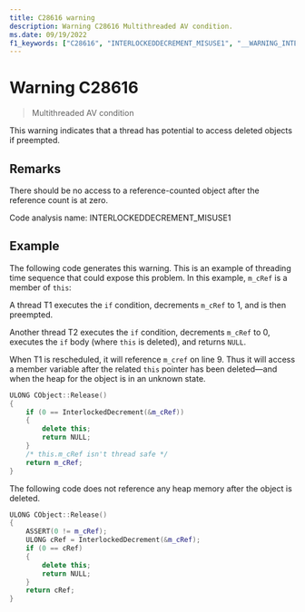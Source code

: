 ```yaml
---
title: C28616 warning
description: Warning C28616 Multithreaded AV condition.
ms.date: 09/19/2022
f1_keywords: ["C28616", "INTERLOCKEDDECREMENT_MISUSE1", "__WARNING_INTERLOCKEDDECREMENT_MISUSE1"]
---
```

# Warning C28616

> Multithreaded AV condition

This warning indicates that a thread has potential to access deleted objects if preempted.

## Remarks

There should be no access to a reference-counted object after the reference count is at zero.

Code analysis name: INTERLOCKEDDECREMENT_MISUSE1

## Example

The following code generates this warning. This is an example of threading time sequence that could expose this problem. In this example, `m_cRef` is a member of `this`:

A thread T1 executes the `if` condition, decrements `m_cRef` to 1, and is then preempted.

Another thread T2 executes the `if` condition, decrements `m_cRef` to 0, executes the `if` body (where `this` is deleted), and returns `NULL`.

When T1 is rescheduled, it will reference `m_cref` on line 9. Thus it will access a member variable after the related `this` pointer has been deleted—and when the heap for the object is in an unknown state.

```cpp
ULONG CObject::Release()
{
    if (0 == InterlockedDecrement(&m_cRef))
    {
        delete this;
        return NULL;
    }
    /* this.m_cRef isn't thread safe */
    return m_cRef;
}
```

The following code does not reference any heap memory after the object is deleted.

```cpp
ULONG CObject::Release()
{
    ASSERT(0 != m_cRef);
    ULONG cRef = InterlockedDecrement(&m_cRef);
    if (0 == cRef)
    {
        delete this;
        return NULL;
    }
    return cRef;
}
```

